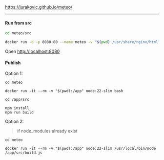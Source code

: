 
<https://jurakovic.github.io/meteo/>

* * *

#### Run from src

```bash
cd meteo/src

docker run -d -p 8080:80 --name meteo -v "$(pwd):/usr/share/nginx/html" nginx
```

Open <http://localhost:8080>

#### Publish

Option 1:

```
cd meteo

docker run -it --rm -v "$(pwd):/app" node:22-slim bash

cd /app/src

npm install
npm run build
```

Option 2:

> if node_modules already exist

```
cd meteo

docker run -it --rm -v "$(pwd):/app" node:22-slim /usr/local/bin/node /app/src/build.js
```

